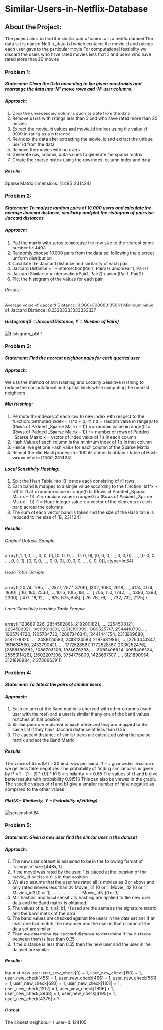 # Similar-Users-in-Netflix-Database
## About the Project:
The project aims to find the similar pair of users to in a netfilx dataset
The data set is named Netflix_data.txt which contains the movie id and ratings each user gave to the particular movie
For computational feasibilty we discard the users who have rated movies less that 3 and users who have rated more than 20 movies

### Problem 1:
##### Statement: Clean the Data according to the given constraints and rearrange the data into ‘M’ movie rows and ‘N’ user columns.
##### Approach:
1.	Drop the unnecessary columns such as date from the data
2.	Remove users with ratings less than 3 and who have rated more than 20 movies
3.	Extract the movie_id values and movie_id indixes using the value of 9999 in rating as a reference
4.	Re-index the data after extracting the movie_id and extract the unique user id from the data
5.	Remove the movies with no users 
6.	Generate row, column, data values to generate the sparse matrix
7.	Create the sparse matrix using the row index, column index and data
##### Results:
Sparse Matrix dimensions: [4485, 231424]

### Problem 2:
##### Statement: To analyze random pairs of 10,000 users and calculate the average Jaccard distance, similarity and plot the histogram of pairwise Jaccard distances
##### Approach:
1.	Pad the matrix with zeros to increase the row size to the nearest prime number i:e 4493
2.	Randomly choose 10,000 pairs from the data set following the discreet uniform distribution
3.	Calculate the Jaccard distance and similarity of each pair
4.	Jaccard Distance = 1 – intersection(Pair1, Pair2) / union(Pair1, Pair2)
5.	Jaccard Similarity = intersection(Pair1, Pair2) / union(Pair1, Pair2)
6.	Plot the histogram of the values for each pair
###### Results:
Average value of Jaccard Distance:  0.9804398083185061
Minimum value of Jaccard Distance:  0.33333333333333337
##### Histogram(X = Jaccard Distance, Y = Number of Pairs)
![histogram_plot 1](https://user-images.githubusercontent.com/41950483/46586956-80650300-ca53-11e8-92fe-564ce7fff38e.png)
  
### Problem 3:
##### Statement: Find the nearest neighbor pairs for each queried user
##### Approach: 
We use the method of Min Hashing and Locality Sensitive Hashing to reduce the computational and spatial limits while computing the nearest neighbors
##### Min Hashing:
1.	Permute the indexes of each row to new index with respect to the function: permuted_index = (a*x + b) % r
a = random value in range(0 to (Rows of Padded _Sparse Matrix – 1))
b = random value in range(0 to (Rows of Padded _Sparse Matrix – 1))
r = number of rows of Padded _Sparse Matrix 
x  =  vector of index value of 1’s in each column
2.	Hash Value of each column is the minimum index of 1’s in that column
3.	Hence, we get one Hash value for each column of the Sparse Matrix
4.	Repeat the Min Hash process for 100 iterations to obtain a table of Hash values of size [1000, 231424]
##### Local Sensitivity Hashing:
1.	Split the Hash Table into ‘B’ bands each consisting of r1 rows.
2.	Each band is mapped to a single value according to the function: (a1*x + b1) % r1
a1 = random value in range(0 to (Rows of Padded _Sparse Matrix – 1))
b1 = random value in range(0 to (Rows of Padded _Sparse Matrix – 1))
r1 = Huge integer value
x = vector of the elements in each band across the columns 
3.	The sum of each vector band is taken and the size of the Hash table is reduced to the size of [B, 231424]
##### Results:
###### Original Dataset Sample
array([[1, 1, 1, ..., 0, 0, 0],
       [0, 0, 0, ..., 0, 0, 0],
       [0, 0, 0, ..., 0, 0, 0],
       ...,
       [0, 0, 0, ..., 0, 0, 1],
       [0, 0, 0, ..., 0, 0, 0],
       [0, 0, 0, ..., 0, 0, 0]], dtype=int64)
###### Hash Table Sample
array([[20,74, 1795, ..., 2577, 2577, 3709],
[302, 1084, 2618, ..., 4174, 4174, 1830],
[  16,  180, 2530, ..., 1015, 1015,   18],
       ...,
[ 705,  150, 1742, ..., 4393, 4393, 2300],
[ 471,   18,   12, ...,  675,  675,  658],
[  76,   76,   76, ...,  732,  732, 2175]])	
###### Local Sensitivity Hashing Table Sample
array([[1236891226, 2854582886, 2192001821, ..., 2254508321, 2254508321,
        1696931309],
       [2513191099, 1689525747, 2544410733, ..., 1905784720, 1905784720,
        1286734634],
       [2441441754, 2313969680, 3187198820, ..., 2488124583, 2488124583,
        2197681986],
       ...,
       [2763440347, 1611634560, 2432790491, ..., 1772528567, 1772528567,
        2035252476],
       [2856590262, 2086703506, 1938676253, ..., 3065406624, 3065406624,
        2555311426],
       [2602207206, 3754775809, 1423697607, ..., 3121890984, 3121890984,
        2127306639]])   

### Problem 4:
##### Statement: To detect the pairs of similar users
##### Approach: 
1.	Each column of the Band matrix is checked with other columns (each user with the rest) and a user is similar if any one of the band values matches at that position.
2.	Similar pairs are matched to each other and they are mapped to the same list if they have Jaccard distance of less than 0.35
3.	The Jaccard distance of similar pairs are calculated using the sparse matrix and not the Band Matrix
##### Results:
The value of Band(b1) = 20 and rows per band r1 = 5 give better results as we get less false negatives
The probability of finding similar pairs is given by 
P = 1 – (1 – (S ^ r1)) ^ b1
S = similarity > = 0.65
The values of r1 and b give better results with probability 0.91513
This can also be viewed in the graph. The specific values of r1 and b1 give a smaller number of false negative as compared to the other values
##### Plot(X = Similarity, Y = Probability of Hitting)
![screenshot 84](https://user-images.githubusercontent.com/41950483/46587021-798ac000-ca54-11e8-8d05-bfce386f004d.png)

### Problem 5:
##### Statement: Given a new user find the similar user in the dataset
##### Approach: 
1.	The new user dataset is assumed to be in the following format of ‘ratings’ of size [4485, 1]
2.	If the movie was rated by the user, 1 is placed at the location of the movie_id or else a 0 is in that position
3.	We also assume that the user has rated all is movies as 3 or above and only rated movies less than 20
    Movie_id1 [0 or 1]	Movie_id2 [0 or 1]	Movies_id3 [0 or 1]	……………………	Movie_idN [0 or 1]
4.	Min hashing and local sensitivity hashing are applied to the new user data and the Band matrix is obtained.
5.	The values of a, b, r, a1, b1, r1 used are the same as the signature matrix and the band matrix of the data
6.	The band values are checked against the users in the data set and if at least one bad match, the new user and the user in that           column of the data set are similar
7.	Then we determine the Jaccard distance to determine if the distance between them is less than 0.35
8.	If the distance is less than 0.35 then the new user and the user in the dataset are similar
##### Results: 
Input of new user
user_new_check[0] = 1, user_new_check[189] = 1, user_new_check[455] = 1, user_new_check[466] = 1, user_new_check[561] = 1, user_new_check[690] = 1, user_new_check[1103] = 1, user_new_check[1212] = 1, user_new_check[1896] = 1, user_new_check[3948] = 1, user_new_check[4195] = 1, user_new_check[4375] = 1
##### Output:
The closest neighbour is user-id:  124105
